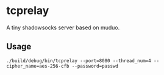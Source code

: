 # tcprelay

A tiny shadowsocks server based on muduo.

## Usage

    ./build/debug/bin/tcprelay --port=8080 --thread_num=4 --cipher_name=aes-256-cfb --password=passwd
